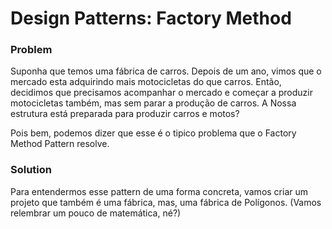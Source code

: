 # Design Patterns: Factory Method

### Problem 

Suponha que temos uma fábrica de carros. 
Depois de um ano, vimos que o mercado esta adquirindo mais motocicletas do que carros. 
Então, decidimos que precisamos acompanhar o mercado e começar a produzir motocicletas também, 
mas sem parar a produção de carros. 
A Nossa estrutura está preparada para produzir carros e motos? 

Pois bem, podemos dizer que esse é o tipico problema que o Factory Method Pattern resolve.

### Solution

Para entendermos esse pattern de uma forma concreta, vamos criar um projeto que também é uma fábrica, mas, uma fábrica de Polígonos. (Vamos relembrar um pouco de matemática, né?)